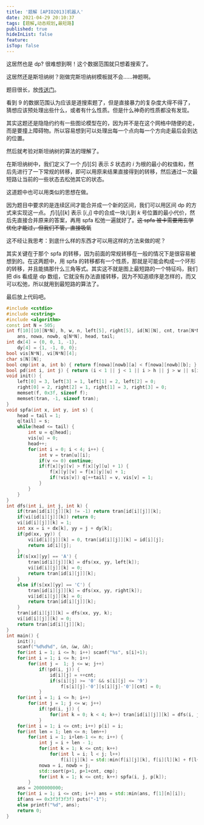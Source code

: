 ```yaml
---
title: '题解 [APIO2013]机器人'
date: 2021-04-29 20:10:37
tags: [题解,动态规划,最短路]
published: true
hideInList: false
feature: 
isTop: false
---
```

这居然也是 dp? 很难想到啊！这个数据范围就只想着搜索了。

这居然还是斯坦纳树？刚做完斯坦纳树模板就不会……神题啊。

<!-- more -->

题目很长，放[传送门](https://www.luogu.com.cn/problem/P3638)。

看到 $9$ 的数据范围认为应该是道搜索题了，但是直接暴力的复杂度大得不得了，猜想应该预处理出些什么，或者有什么性质。但是什么神奇的性质都没有发现。

其实这题还是隐隐约约有一些图论模型在的，因为并不是在这个网格中随便的走，而是要撞上障碍物。所以容易想到可以处理出每一个点向每一个方向走最后会到达的位置。

然后就考验对斯坦纳树的算法的理解了。

在斯坦纳树中，我们定义了一个 $f[i][S]$ 表示 $S$ 状态的 $i$ 为根的最小的权值和，然后先进行了一下常规的转移，即可以用原来结果直接得到的转移，然后通过一次最短路让当前的一些状态去松弛其它的状态。

这道题中也可以用类似的思想在做。

因为题目中要求的是连续区间才能合并成一个新的区间，我们可以用区间 dp 的方式来实现这一点。 $f[i][j][k]$ 表示 $[i,j]$ 中的合成一块儿到 $k$ 号位置的最小代价，然后先直接合并原来的答案，再用 spfa 松弛一遍就好了。~~这 spfa 被卡需要用玄学优化才能过，但我们不管，直接吸氧~~

这不经让我思考：到底什么样的东西才可以用这样的方法来做的呢？

其实关键在于那个 spfa 的转移，因为前面的常规转移在一般的情况下是很容易被想到的。在这两题中，用 spfa 的转移都有一个性质，那就是可能会构成一个环形的转移，并且能搞那什么三角等式。其实这不就是图上最短路的一个特征吗，我们把 dis 看成是 dp 数组，它就没有办法直接转移，因为不知道顺序是怎样的，而又可以松弛，所以就用到最短路的算法了。

最后放上代码吧。

```cpp
#include <cstdio>
#include <cstring>
#include <algorithm>
const int N = 505;
int f[10][10][N*N], h, w, n, left[5], right[5], id[N][N], cnt, tran[N*N][4], p[N*N],
	ans, nowa, nowb, q[N*N], head, tail;
int dx[4] = {0, 0, 1, -1},
	dy[4] = {1, -1, 0, 0};
bool vis[N*N], vi[N*N][4];
char s[N][N];
bool cmp(int a, int b) { return f[nowa][nowb][a] < f[nowa][nowb][b]; }
bool pd(int i, int j) { return (i < 1 || j < 1 || i > h || j > w || s[i][j] == 'x'); }
void init() {
	left[0] = 3, left[3] = 1, left[1] = 2, left[2] = 0;
	right[0] = 2, right[2] = 1, right[1] = 3, right[3] = 0;
	memset(f, 0x3f, sizeof f);
	memset(tran, -1, sizeof tran);
}
void spfa(int x, int y, int s) {
	head = tail = 1;
	q[tail] = s;
	while(head <= tail) {
		int u = q[head];
		vis[u] = 0;
		head++;
		for(int i = 0; i < 4; i++) {
			int v = tran[u][i];
			if(v <= 0) continue;
			if(f[x][y][v] > f[x][y][u] + 1) {
				f[x][y][v] = f[x][y][u] + 1;
				if(!vis[v]) q[++tail] = v, vis[v] = 1;
			}
		}
	}
}
int dfs(int i, int j, int k) {
	if(tran[id[i][j]][k] != -1) return tran[id[i][j]][k];
	if(vi[id[i][j]][k]) return 0;
	vi[id[i][j]][k] = 1;
	int xx = i + dx[k], yy = j + dy[k];
	if(pd(xx, yy)) {
		vi[id[i][j]][k] = 0, tran[id[i][j]][k] = id[i][j];
		return id[i][j];
	}
	if(s[xx][yy] == 'A') {
		tran[id[i][j]][k] = dfs(xx, yy, left[k]);
		vi[id[i][j]][k] = 0;
		return tran[id[i][j]][k];
	}
	else if(s[xx][yy] == 'C') {
		tran[id[i][j]][k] = dfs(xx, yy, right[k]);
		vi[id[i][j]][k] = 0;
		return tran[id[i][j]][k];
	}
	tran[id[i][j]][k] = dfs(xx, yy, k);
	vi[id[i][j]][k] = 0;
	return tran[id[i][j]][k];
}
int main() {
	init();
	scanf("%d%d%d", &n, &w, &h);
	for(int i = 1; i <= h; i++) scanf("%s", s[i]+1);
	for(int i = 1; i <= h; i++)
		for(int j =  1; j <= w; j++)
			if(!pd(i, j)) {
				id[i][j] = ++cnt;
				if(s[i][j] >= '0' && s[i][j] <= '9') 
					f[s[i][j]-'0'][s[i][j]-'0'][cnt] = 0;
			}
	for(int i = 1; i <= h; i++)
		for(int j = 1; j <= w; j++) 
			if(!pd(i, j)) {
				for(int k = 0; k < 4; k++) tran[id[i][j]][k] = dfs(i, j, k);
			}
	for(int i = 1; i <= cnt; i++) p[i] = i;
	for(int len = 1; len <= n; len++)
		for(int i = 1; i+len-1 <= n; i++) {
			int j = i + len - 1;
			for(int k = 1; k <= cnt; k++)
				for(int l = i; l < j; l++)
					f[i][j][k] = std::min(f[i][j][k], f[i][l][k] + f[l+1][j][k]);
			nowa = i, nowb = j;
			std::sort(p+1, p+1+cnt, cmp);
			for(int k = 1; k <= cnt; k++) spfa(i, j, p[k]);
		}
	ans = 2000000000;
	for(int i = 1; i <= cnt; i++) ans = std::min(ans, f[1][n][i]);
	if(ans == 0x3f3f3f3f) puts("-1");
	else printf("%d", ans);
	return 0;
}
```